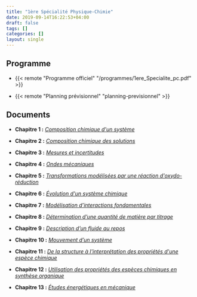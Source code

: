 ```yaml
---
title: "1ère Spécialité Physique-Chimie"
date: 2019-09-14T16:22:53+04:00
draft: false
tags: []
categories: []
layout: single
---
```


## Programme

- {{< remote "Programme officiel" "/programmes/1ere_Specialite_pc.pdf" >}}

- {{< remote "Planning prévisionnel" "planning-previsionnel" >}}

## Documents

- **Chapitre 1 :** [*Composition chimique d'un système*](chap-1)

- **Chapitre 2 :** [*Composition chimique des solutions*](chap-2)

- **Chapitre 3 :** [*Mesures et incertitudes*](chap-3)

- **Chapitre 4 :** [*Ondes mécaniques*](chap-4)

- **Chapitre 5 :** [*Transformations modélisées par une réaction d'oxydo-réduction*](chap-6)

- **Chapitre 6 :** [*Évolution d'un système chimique*](chap-7)

<!--
- **Chapitre 7 :** [*Vision et couleurs*](chap-5)
-->

- **Chapitre 7 :** [*Modélisation d’interactions fondamentales*](chap-8)

- **Chapitre 8 :** [*Détermination d’une quantité de matière par titrage*](chap-9)

- **Chapitre 9 :** [*Description d’un fluide au repos*](chap-10)

- **Chapitre 10 :** [*Mouvement d’un système*](chap-11)

- **Chapitre 11 :** [*De la structure à l'interprétation des propriétés d'une espèce chimique*](chap-12)

- **Chapitre 12 :** [*Utilisation des propriétés des espèces chimiques en synthèse organique*](chap-13)

- **Chapitre 13 :** [*Études énergétiques en mécanique*](chap-14)

